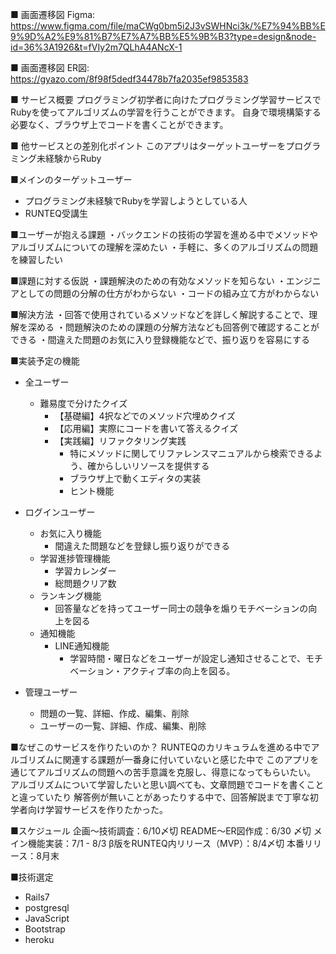 ■ 画面遷移図
Figma: https://www.figma.com/file/maCWg0bm5i2J3vSWHNci3k/%E7%94%BB%E9%9D%A2%E9%81%B7%E7%A7%BB%E5%9B%B3?type=design&node-id=36%3A1926&t=fVIy2m7QLhA4ANcX-1

■ 画面遷移図
ER図: https://gyazo.com/8f98f5dedf34478b7fa2035ef9853583

■ サービス概要
プログラミング初学者に向けたプログラミング学習サービスで
Rubyを使ってアルゴリズムの学習を行うことができます。
自身で環境構築する必要なく、ブラウザ上でコードを書くことができます。

■ 他サービスとの差別化ポイント
このアプリはターゲットユーザーをプログラミング未経験からRuby 


■メインのターゲットユーザー
- プログラミング未経験でRubyを学習しようとしている人
- RUNTEQ受講生

■ユーザーが抱える課題
・バックエンドの技術の学習を進める中でメソッドやアルゴリズムについての理解を深めたい
・手軽に、多くのアルゴリズムの問題を練習したい

■課題に対する仮説
・課題解決のための有効なメソッドを知らない
・エンジニアとしての問題の分解の仕方がわからない
・コードの組み立て方がわからない

■解決方法
・回答で使用されているメソッドなどを詳しく解説することで、理解を深める
・問題解決のための課題の分解方法なども回答例で確認することができる
・間違えた問題のお気に入り登録機能などで、振り返りを容易にする

■実装予定の機能
- 全ユーザー
    - 難易度で分けたクイズ
        - 【基礎編】4択などでのメソッド穴埋めクイズ
        - 【応用編】実際にコードを書いて答えるクイズ
        - 【実践編】リファクタリング実践
            - 特にメソッドに関してリファレンスマニュアルから検索できるよう、確からしいリソースを提供する
            - ブラウザ上で動くエディタの実装
            - ヒント機能
- ログインユーザー
    - お気に入り機能
        - 間違えた問題などを登録し振り返りができる
    - 学習進捗管理機能
        - 学習カレンダー
        - 総問題クリア数
    - ランキング機能
        - 回答量などを持ってユーザー同士の競争を煽りモチベーションの向上を図る
    - 通知機能
        - LINE通知機能
            - 学習時間・曜日などをユーザーが設定し通知させることで、モチベーション・アクティブ率の向上を図る。

- 管理ユーザー
    - 問題の一覧、詳細、作成、編集、削除
    - ユーザーの一覧、詳細、作成、編集、削除

■なぜこのサービスを作りたいのか？
RUNTEQのカリキュラムを進める中でアルゴリズムに関連する課題が一番身に付いていないと感じた中で
このアプリを通じてアルゴリズムの問題への苦手意識を克服し、得意になってもらいたい。
アルゴリズムについて学習したいと思い調べても、文章問題でコードを書くことと違っていたり
解答例が無いことがあったりする中で、回答解説まで丁寧な初学者向け学習サービスを作りたかった。

■スケジュール
企画〜技術調査：6/10〆切
README〜ER図作成：6/30 〆切
メイン機能実装：7/1 - 8/3
β版をRUNTEQ内リリース（MVP）：8/4〆切
本番リリース：8月末

■技術選定
- Rails7
- postgresql
- JavaScript
- Bootstrap
- heroku